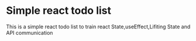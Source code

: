 # Simple react todo list

This is a simple react todo list to train react State,useEffect,Lifiting State and API communication

